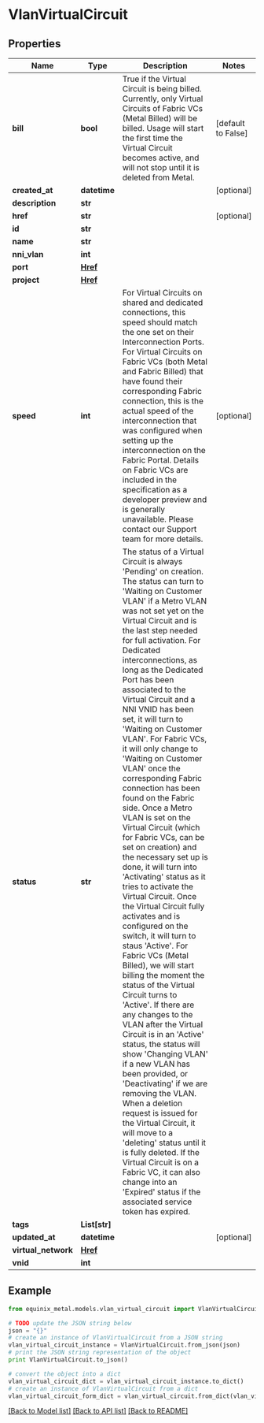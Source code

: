 # VlanVirtualCircuit


## Properties
Name | Type | Description | Notes
------------ | ------------- | ------------- | -------------
**bill** | **bool** | True if the Virtual Circuit is being billed. Currently, only Virtual Circuits of Fabric VCs (Metal Billed) will be billed. Usage will start the first time the Virtual Circuit becomes active, and will not stop until it is deleted from Metal. | [default to False]
**created_at** | **datetime** |  | [optional] 
**description** | **str** |  | 
**href** | **str** |  | [optional] 
**id** | **str** |  | 
**name** | **str** |  | 
**nni_vlan** | **int** |  | 
**port** | [**Href**](Href.md) |  | 
**project** | [**Href**](Href.md) |  | 
**speed** | **int** | For Virtual Circuits on shared and dedicated connections, this speed should match the one set on their Interconnection Ports. For Virtual Circuits on Fabric VCs (both Metal and Fabric Billed) that have found their corresponding Fabric connection, this is the actual speed of the interconnection that was configured when setting up the interconnection on the Fabric Portal. Details on Fabric VCs are included in the specification as a developer preview and is generally unavailable. Please contact our Support team for more details. | [optional] 
**status** | **str** | The status of a Virtual Circuit is always &#39;Pending&#39; on creation. The status can turn to &#39;Waiting on Customer VLAN&#39; if a Metro VLAN was not set yet on the Virtual Circuit and is the last step needed for full activation. For Dedicated interconnections, as long as the Dedicated Port has been associated to the Virtual Circuit and a NNI VNID has been set, it will turn to &#39;Waiting on Customer VLAN&#39;. For Fabric VCs, it will only change to &#39;Waiting on Customer VLAN&#39; once the corresponding Fabric connection has been found on the Fabric side. Once a Metro VLAN is set on the Virtual Circuit (which for Fabric VCs, can be set on creation) and the necessary set up is done, it will turn into &#39;Activating&#39; status as it tries to activate the Virtual Circuit. Once the Virtual Circuit fully activates and is configured on the switch, it will turn to staus &#39;Active&#39;. For Fabric VCs (Metal Billed), we will start billing the moment the status of the Virtual Circuit turns to &#39;Active&#39;. If there are any changes to the VLAN after the Virtual Circuit is in an &#39;Active&#39; status, the status will show &#39;Changing VLAN&#39; if a new VLAN has been provided, or &#39;Deactivating&#39; if we are removing the VLAN. When a deletion request is issued for the Virtual Circuit, it will move to a &#39;deleting&#39; status until it is fully deleted. If the Virtual Circuit is on a Fabric VC, it can also change into an &#39;Expired&#39; status if the associated service token has expired. | 
**tags** | **List[str]** |  | 
**updated_at** | **datetime** |  | [optional] 
**virtual_network** | [**Href**](Href.md) |  | 
**vnid** | **int** |  | 

## Example

```python
from equinix_metal.models.vlan_virtual_circuit import VlanVirtualCircuit

# TODO update the JSON string below
json = "{}"
# create an instance of VlanVirtualCircuit from a JSON string
vlan_virtual_circuit_instance = VlanVirtualCircuit.from_json(json)
# print the JSON string representation of the object
print VlanVirtualCircuit.to_json()

# convert the object into a dict
vlan_virtual_circuit_dict = vlan_virtual_circuit_instance.to_dict()
# create an instance of VlanVirtualCircuit from a dict
vlan_virtual_circuit_form_dict = vlan_virtual_circuit.from_dict(vlan_virtual_circuit_dict)
```
[[Back to Model list]](../README.md#documentation-for-models) [[Back to API list]](../README.md#documentation-for-api-endpoints) [[Back to README]](../README.md)


